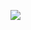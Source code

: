 ![](https://img.shields.io/static/v1?label=firebase&message=platform%20|%20ios&color=green&?style=plastic&logo=firebase)
